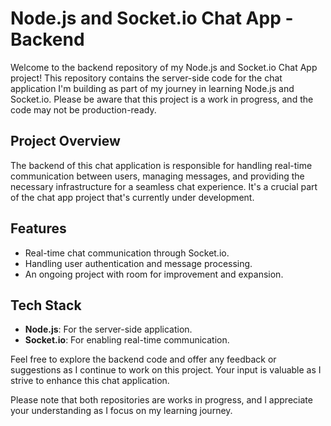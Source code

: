 
# Node.js and Socket.io Chat App - Backend

Welcome to the backend repository of my Node.js and Socket.io Chat App project! This repository contains the server-side code for the chat application I'm building as part of my journey in learning Node.js and Socket.io. Please be aware that this project is a work in progress, and the code may not be production-ready.

## Project Overview

The backend of this chat application is responsible for handling real-time communication between users, managing messages, and providing the necessary infrastructure for a seamless chat experience. It's a crucial part of the chat app project that's currently under development.

## Features

- Real-time chat communication through Socket.io.
- Handling user authentication and message processing.
- An ongoing project with room for improvement and expansion.

## Tech Stack

- **Node.js**: For the server-side application.
- **Socket.io**: For enabling real-time communication.

Feel free to explore the backend code and offer any feedback or suggestions as I continue to work on this project. Your input is valuable as I strive to enhance this chat application.

Please note that both repositories are works in progress, and I appreciate your understanding as I focus on my learning journey.
